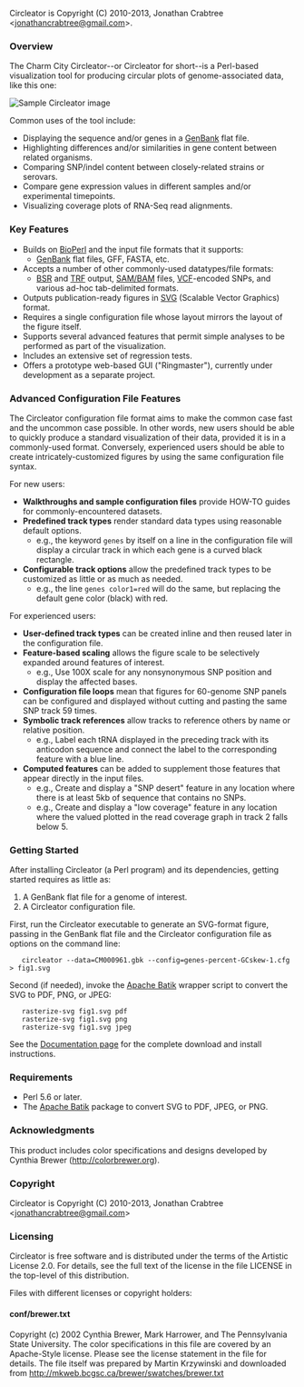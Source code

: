 Circleator is Copyright (C) 2010-2013, Jonathan Crabtree \<<jonathancrabtree@gmail.com>\>.

### Overview

The Charm City Circleator--or Circleator for short--is a Perl-based
visualization tool for producing circular plots of genome-associated
data, like this one:

![Sample Circleator image][sample image]

Common uses of the tool include:

* Displaying the sequence and/or genes in a [GenBank][] flat file.
* Highlighting differences and/or similarities in gene content between related organisms.
* Comparing SNP/indel content between closely-related strains or serovars.
* Compare gene expression values in different samples and/or experimental timepoints.
* Visualizing coverage plots of RNA-Seq read alignments.

[sample image]: https://github.com/jonathancrabtree/Circleator/blob/gh-pages-dev/images/CP002104-1-600.png?raw=true "Sample Circleator Image"
[genbank]: http://www.ncbi.nlm.nih.gov/genbank/

### Key Features

* Builds on [BioPerl][] and the input file formats that it supports:
  * [GenBank][] flat files, GFF, FASTA, etc.
* Accepts a number of other commonly-used datatypes/file formats:
  * [BSR][] and [TRF][] output, [SAM/BAM][samtools] files, [VCF][vcftools]-encoded SNPs, and various ad-hoc tab-delimited formats.
* Outputs publication-ready figures in [SVG][] (Scalable Vector Graphics) format.
* Requires a single configuration file whose layout mirrors the layout of the figure itself.
* Supports several advanced features that permit simple analyses to be performed as part of the visualization.
* Includes an extensive set of regression tests.
* Offers a prototype web-based GUI ("Ringmaster"), currently under development as a separate project.

[bioperl]: http://www.bioperl.org
[svg]: http://www.w3.org/Graphics/SVG/
[bsr]: http://bsr.igs.umaryland.edu
[trf]: http://tandem.bu.edu/trf/trf.html
[samtools]: http://samtools.sourceforge.net
[vcftools]: http://vcftools.sourceforge.net

### Advanced Configuration File Features

The Circleator configuration file format aims to make the common case
fast and the uncommon case possible. In other words, new users should
be able to quickly produce a standard visualization of their data,
provided it is in a commonly-used format. Conversely, experienced
users should be able to create intricately-customized figures by using
the same configuration file syntax.

For new users:
  * **Walkthroughs and sample configuration files** provide HOW-TO guides for commonly-encountered datasets.
  * **Predefined track types** render standard data types using reasonable default options.
    * e.g., the keyword `genes` by itself on a line in the configuration file will display a circular track in which each gene is a curved black rectangle.
  * **Configurable track options** allow the predefined track types to be customized as little or as much as needed.
    * e.g., the line `genes color1=red` will do the same, but replacing the default gene color (black) with red.

For experienced users:
  * **User-defined track types** can be created inline and then reused later in the configuration file.
  * **Feature-based scaling** allows the figure scale to be selectively expanded around features of interest.
    * e.g., Use 100X scale for any nonsynonymous SNP position and display the affected bases.
  * **Configuration file loops** mean that figures for 60-genome SNP panels can be configured and displayed without cutting and pasting the same SNP track 59 times.
  * **Symbolic track references** allow tracks to reference others by name or relative position.
    * e.g., Label each tRNA displayed in the preceding track with its anticodon sequence and connect the label to the corresponding feature with a blue line.
  * **Computed features** can be added to supplement those features that appear directly in the input files.
    * e.g., Create and display a "SNP desert" feature in any location where there is at least 5kb of sequence that contains no SNPs.
    * e.g., Create and display a "low coverage" feature in any location where the valued plotted in the read coverage graph in track 2 falls below 5.

### Getting Started

After installing Circleator (a Perl program) and its dependencies, getting started requires as little as:

1. A GenBank flat file for a genome of interest.
2. A Circleator configuration file.

First, run the Circleator executable to generate an SVG-format figure,
passing in the GenBank flat file and the Circleator configuration file
as options on the command line:

       circleator --data=CM000961.gbk --config=genes-percent-GCskew-1.cfg > fig1.svg

Second (if needed), invoke the [Apache Batik][batik] wrapper script to convert
the SVG to PDF, PNG, or JPEG:

       rasterize-svg fig1.svg pdf
       rasterize-svg fig1.svg png
       rasterize-svg fig1.svg jpeg

See the [Documentation page][docs] for the complete download and install instructions.

[docs]: https://github.com/jonathancrabtree/Circleator/blob/gh-pages-dev/documentation.md

### Requirements

* Perl 5.6 or later.
* The [Apache Batik][batik] package to convert SVG to PDF, JPEG, or PNG.

[batik]: http://xmlgraphics.apache.org/batik/

### Acknowledgments

This product includes color specifications and designs developed by Cynthia Brewer (<http://colorbrewer.org>).

### Copyright

Circleator is Copyright (C) 2010-2013, Jonathan Crabtree \<<jonathancrabtree@gmail.com>\>

### Licensing

Circleator is free software and is distributed under the terms of the 
Artistic License 2.0. For details, see the full text of the license
in the file LICENSE in the top-level of this distribution.

Files with different licenses or copyright holders:

#### conf/brewer.txt
Copyright (c) 2002 Cynthia Brewer, Mark Harrower, and The Pennsylvania State University.
The color specifications in this file are covered by an Apache-Style
license. Please see the license statement in the file for details.
The file itself was prepared by Martin Krzywinski and downloaded from
<http://mkweb.bcgsc.ca/brewer/swatches/brewer.txt>

